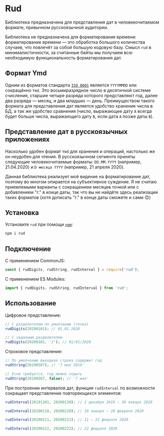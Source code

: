 # Rud

Библиотека предназначена для представления дат в человекочитаемом формате,
привычном русскоязычной аудитории.

Библиотека не предназначена для форматирования времени: форматирование времени
— это обработка большого количества случаев, что повлечёт за собой большую
кодовую базу. Смысл `rud` в минималистичности, за считанные байты мы получаем
всю необходимую функциональность форматирования дат.

## Формат Ymd

Одним из форматов стандарта [`ISO 8601`](https://ru.wikipedia.org/wiki/ISO_8601)
является `YYYYMMDD` или сокращённо `Ymd`. Это восьмиразрядное число в
десятичной системе счисления, старшие четыре разряда которого представляют год,
далее два разряда — месяц, и два младших — день. Преимуществом такого формата
для представления дат является удобство хранения числа в БД, а так же удобство
сравнения (число, выражающее дату `A` всегда будет больше числа, выражающего
дату `B`, если дата `A` позже даты `B`).

## Представление дат в русскоязычных приложениях

Насколько удобен формат `Ymd` для хранения и операций, настолько же он неудобен
для чтения. В русскоязычном сегменте приняты следующие человекочитаемые форматы:
`DD.MM.YYYY` (например, 21.04.2020) и `D месяца YYYY`
(например, 21 апреля 2020).

Данная библиотека реализует моё видение на форматирование дат, поэтому во многом
опирается на субъективное суждение. Я не считаю приемлемыми варианты с
сокращением месяцев точкой или с добавлением "г." в конце даты, так что вы не
найдёте здесь реализации таких форматов
(хотя дописать "г." в конце даты сможете и сами 😊)

## Установка

Установите `rud` при помощи [`npm`](https://www.npmjs.com/):

```bash
npm i rud
```

## Подключение

С применением CommonJS:

```javascript
const { rudDigits, rudString, rudInterval } = require('rud');
```

С применением ES Modules:

```javascript
import { rudDigits, rudString, rudInterval } from 'rud';
```

## Использование

Цифровое представление:

```javascript
// С разделителем по умолчанию (точка)
rudDigits(20200101); // 01.01.2020

// С заданным разделителем
rudDigits(20200101, '/'); // 01/01/2020
```

Строковое представление:

```javascript
// По умолчанию выходная строка содержит год
rudString(20190507); // '7 мая 2019'

// Если требуется, год можно скрыть
rudString(20190507, false); // '7 мая'
```

При построении интервалов дат, функция `rudInterval` по возможности сокращает
представление повторяющихся элементов:

```javascript
rudInterval(20191201, 20200130); // 1 декабря 2019 — 30 января 2020

rudInterval(20200110, 20200220); // 10 января — 20 февраля 2020

rudInterval(20200211, 20200221); // 11 — 21 февраля 2020

rudInterval(20200222, 20200222); // 22 февраля 2020
```
